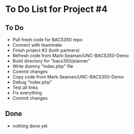 # To Do List for Project #4

## To Do
* Pull fresh code for BACS350 repo
* Connect with teammate
* Finish project #3 (both partners)
* Refresh code from Mark-Seaman/UNC-BACS350-Demo
* Build directory for "bacs350/planner"
* Write dummy "index.php" file
* Commit changes
* Copy code from Mark-Seaman/UNC-BACS350-Demo
* Debug "index.php"
* Test all links
* Fix everything
* Commit changes


## Done
* nothing done yet


